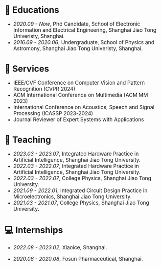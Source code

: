 


# 📖 Educations

<div class='paper-box-text' style="font-size: larger;" markdown="1">

- *2020.09 - Now*, Phd Candidate, School of Electronic Information and Electrical Engineering, Shanghai Jiao Tong Univeristy, Shanghai.
- *2016.09 - 2020.06*, Undergraduate, School of Physics and Astromony, Shanghai Jiao Tong Univeristy, Shanghai.

</div>

# 🔧 Services

<div class='paper-box-text' style="font-size: larger;" markdown="1">

- IEEE/CVF Conference on Computer Vision and Pattern Recognition (CVPR 2024)
- ACM International Conference on Multimedia (ACM MM 2023)
- International Conference on Acoustics, Speech and Signal Processing (ICASSP 2023-2024)
- Journal Reviewer of Expert Systems with Applications

</div>


# 💬 Teaching

<div class='paper-box-text' style="font-size: larger;" markdown="1">

- *2023.03 - 2023.07*, Integrated Hardware Practice in Artificial Intelligence, Shanghai Jiao Tong University.
- *2022.03 - 2022.07*, Integrated Hardware Practice in Artificial Intelligence, Shanghai Jiao Tong University.
- *2022.03 - 2022.07*, College Physics, Shanghai Jiao Tong University.
- *2021.09 - 2022.01*, Integrated Circuit Design Practice in Microelectronics, Shanghai Jiao Tong University.
- *2021.03 - 2021.07*, College Physics, Shanghai Jiao Tong University.

</div>

# 💻 Internships

<div class='paper-box-text' style="font-size: larger;" markdown="1">

- *2022.08 - 2023.02*, Xiaoice, Shanghai.

- *2020.06 - 2020.08*, Fosun Pharmaceutical, Shanghai.


</div>


